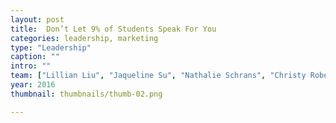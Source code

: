 ```yaml
---
layout: post
title:  Don’t Let 9% of Students Speak For You
categories: leadership, marketing
type: "Leadership"
caption: ""
intro: ""
team: ["Lillian Liu", "Jaqueline Su", "Nathalie Schrans", "Christy Robertson"]
year: 2016
thumbnail: thumbnails/thumb-02.png

---
```

